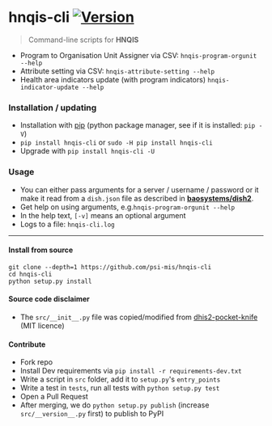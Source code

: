 # hnqis-cli [![Version](https://img.shields.io/pypi/v/hnqis-cli.svg)](https://pypi.python.org/pypi/hnqis-cli)

> Command-line scripts for **HNQIS**

* Program to Organisation Unit Assigner via CSV: `hnqis-program-orgunit --help`
* Attribute setting via CSV: `hnqis-attribute-setting --help`
* Health area indicators update (with program indicators) `hnqis-indicator-update --help`

### Installation / updating

* Installation with [pip](https://pip.pypa.io/en/stable/installing) (python package manager, see if it is installed: `pip -V`)
* `pip install hnqis-cli` or `sudo -H pip install hnqis-cli`
* Upgrade with `pip install hnqis-cli -U`

### Usage

* You can either pass arguments for a server / username / password or it make it read from a `dish.json` file as described in [**baosystems/dish2**](https://github.com/baosystems/dish2#configuration).
* Get help on using arguments, e.g.`hnqis-program-orgunit --help`
* In the help text, `[-v]` means an optional argument
* Logs to a file: `hnqis-cli.log`

---

#### Install from source

```
git clone --depth=1 https://github.com/psi-mis/hnqis-cli
cd hnqis-cli
python setup.py install
```

#### Source code disclaimer
- The `src/__init__.py` file was copied/modified from [dhis2-pocket-knife](https://github.com/davidhuser/dhis2-pocket-knife) (MIT licence)


#### Contribute

- Fork repo
- Install Dev requirements via `pip install -r requirements-dev.txt`
- Write a script in `src` folder, add it to `setup.py`'s `entry_points`
- Write a test in `tests`, run all tests with `python setup.py test`
- Open a Pull Request
- After merging, we do `python setup.py publish` (increase `src/__version__.py` first) to publish to PyPI

